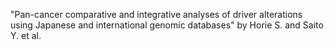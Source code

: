 "Pan-cancer comparative and integrative analyses of driver alterations using Japanese and international genomic databases" by Horie S. and Saito Y. et al.
